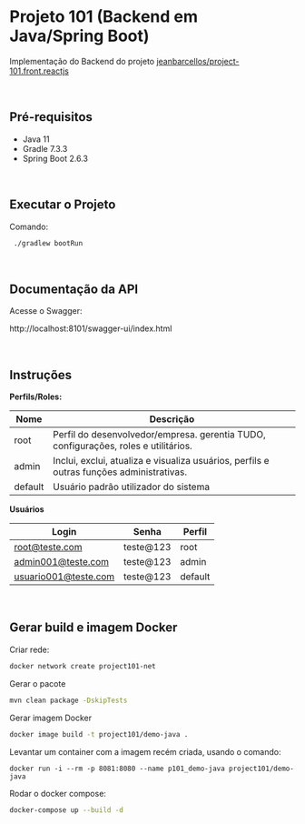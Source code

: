 # Projeto 101 (Backend em Java/Spring Boot)

Implementação do Backend do projeto [jeanbarcellos/project-101.front.reactjs](https://github.com/jeanbarcellos/project-101.front.reactjs)

<br>

## Pré-requisitos

- Java 11
- Gradle 7.3.3
- Spring Boot 2.6.3

<br>

## Executar o Projeto

Comando:

```bash
 ./gradlew bootRun
```

<br>

## Documentação da API

Acesse o Swagger:

http://localhost:8101/swagger-ui/index.html

<br>

## Instruções

**Perfils/Roles:**

| Nome    | Descrição                                                                                |
| ------- | ---------------------------------------------------------------------------------------- |
| root    | Perfil do desenvolvedor/empresa. gerentia TUDO, configurações, roles e utilitários.      |
| admin   | Inclui, exclui, atualiza e visualiza usuários, perfils e outras funções administrativas. |
| default | Usuário padrão utilizador do sistema                                                     |

**Usuários**

| Login                | Senha     | Perfil  |
| -------------------- | --------- | ------- |
| root@teste.com       | teste@123 | root    |
| admin001@teste.com   | teste@123 | admin   |
| usuario001@teste.com | teste@123 | default |

<br>

## Gerar build e imagem Docker

Criar rede:

```bash
docker network create project101-net
```

Gerar o pacote

```bash
mvn clean package -DskipTests
```

Gerar imagem Docker

```bash
docker image build -t project101/demo-java .
```

Levantar um container com a imagem recém criada, usando o comando:

```
docker run -i --rm -p 8081:8080 --name p101_demo-java project101/demo-java
```

Rodar o docker compose:

```bash
docker-compose up --build -d
```
